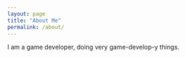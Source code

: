 ```yaml
---
layout: page
title: "About Me"
permalink: /about/
---
```


I am a game developer, doing very game-develop-y things.